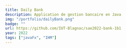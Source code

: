 ```yaml
---
title: Daily Bank
description: Application de gestion bancaire en Java
img: "/portfolio/dailyBank.png"
badge: ""
url: https://github.com/IUT-Blagnac/sae2022-bank-1b1
year: 2022
tags: ["javaFx", "IHM"]
---
```


